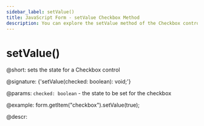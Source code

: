 ```yaml
---
sidebar_label: setValue()
title: JavaScript Form - setValue Checkbox Method 
description: You can explore the setValue method of the Checkbox control of Form in the documentation of the DHTMLX JavaScript UI library. Browse developer guides and API reference, try out code examples and live demos, and download a free 30-day evaluation version of DHTMLX Suite 7.
---
```


# setValue()

@short: sets the state for a Checkbox control

@signature: {'setValue(checked: boolean): void;'}

@params:
`checked: boolean` - the state to be set for the checkbox

@example:
form.getItem("checkbox").setValue(true); 

@descr:

